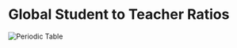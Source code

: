 # Global Student to Teacher Ratios
![Periodic Table](https://github.com/r0mymendez/R/blob/master/TidyTuesday/20190506/plot.jpg)
